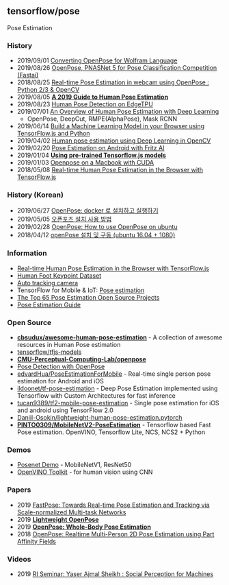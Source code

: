 ## tensorflow/pose
Pose Estimation


### History
- 2019/09/01 [Converting OpenPose for Wolfram Language](https://community.wolfram.com/groups/-/m/t/1787163)
- 2019/08/26 [OpenPose, PNASNet 5 for Pose Classification Competition (Fastai)](https://towardsdatascience.com/openpose-pnasnet-5-for-pose-classification-competition-fastai-dc35709158d0)
- 2018/08/25 [Real-time Pose Estimation in webcam using OpenPose : Python 2/3 & OpenCV](https://medium.com/pixel-wise/real-time-pose-estimation-in-webcam-using-openpose-python-2-3-opencv-91af0372c31c)
- 2019/08/05 [**A 2019 Guide to Human Pose Estimation**](https://heartbeat.fritz.ai/a-2019-guide-to-human-pose-estimation-c10b79b64b73)
- 2019/08/23 [Human Pose Detection on EdgeTPU](https://pythonawesome.com/human-pose-detection-on-edgetpu/)
- 2019/07/01 [An Overview of Human Pose Estimation with Deep Learning](https://www.kdnuggets.com/2019/06/human-pose-estimation-deep-learning.html)
    - OpenPose, DeepCut, RMPE(AlphaPose), Mask RCNN
- 2019/06/14 [Build a Machine Learning Model in your Browser using TensorFlow.js and Python](https://www.analyticsvidhya.com/blog/2019/06/build-machine-learning-model-in-your-browser-tensorflow-js-deeplearn-js/)
- 2019/04/02 [Human pose estimation using Deep Learning in OpenCV](https://cv-tricks.com/pose-estimation/using-deep-learning-in-opencv/)
- 2019/02/20 [Pose Estimation on Android with Fritz AI](https://heartbeat.fritz.ai/pose-estimation-on-android-with-fritz-474e646dfede)
- 2019/01/04 [**Using pre-trained Tensorflow.js models**](https://golb.hplar.ch/2019/01/pretrained-models.html)
- 2019/01/03 [Openpose on a Macbook with CUDA](https://hackaday.io/project/162944-auto-tracking-camera/log/157786-openpose-on-a-macbook-with-cuda)
- 2018/05/08 [Real-time Human Pose Estimation in the Browser with TensorFlow.js](https://medium.com/tensorflow/real-time-human-pose-estimation-in-the-browser-with-tensorflow-js-7dd0bc881cd5)


### History (Korean)
- 2019/06/27 [OpenPose: docker 로 설치하고 실행하기](https://curioso365.tistory.com/102)
- 2019/05/05 [오픈포즈 설치 사용 방법](https://hiseon.me/data-analytics/introduction-openpose/)
- 2019/02/28 [OpenPose: How to use OpenPose on ubuntu](https://yongyong-e.tistory.com/68)
- 2018/04/12 [openPose 설치 및 구동 (ubuntu 16.04 + 1080)](https://goodtogreate.tistory.com/entry/openPose-%EC%84%A4%EC%B9%98-%EB%B0%8F-%EA%B5%AC%EB%8F%99-ubuntu-1604-1080)


### Information
- [Real-time Human Pose Estimation in the Browser with TensorFlow.js](https://medium.com/tensorflow/real-time-human-pose-estimation-in-the-browser-with-tensorflow-js-7dd0bc881cd5)
- [Human Foot Keypoint Dataset](https://cmu-perceptual-computing-lab.github.io/foot_keypoint_dataset/)
- [Auto tracking camera](https://hackaday.io/project/162944-auto-tracking-camera)
- TensorFlow for Mobile & IoT: [Pose estimation](https://www.tensorflow.org/lite/models/pose_estimation/overview)
- [The Top 65 Pose Estimation Open Source Projects](https://awesomeopensource.com/projects/pose-estimation)
- [Pose Estimation Guide](https://www.fritz.ai/pose-estimation/)


### Open Source
- [**cbsudux/awesome-human-pose-estimation**](https://github.com/cbsudux/awesome-human-pose-estimation) - A collection of awesome resources in Human Pose estimation
- [tensorflow/tfjs-models](https://github.com/tensorflow/tfjs-models)
- [**CMU-Perceptual-Computing-Lab/openpose**](https://github.com/CMU-Perceptual-Computing-Lab/openpose)
- [Pose Detection with OpenPose](https://colab.research.google.com/github/tugstugi/dl-colab-notebooks/blob/master/notebooks/OpenPose.ipynb)
- [edvardHua/PoseEstimationForMobile](https://github.com/edvardHua/PoseEstimationForMobile) - Real-time single person pose estimation for Android and iOS
- [ildoonet/tf-pose-estimation](https://github.com/ildoonet/tf-pose-estimation) - Deep Pose Estimation implemented using Tensorflow with Custom Architectures for fast inference
- [tucan9389/tf2-mobile-pose-estimation](https://github.com/tucan9389/tf2-mobile-pose-estimation) - Single pose estimation for iOS and android using TensorFlow 2.0
- [Daniil-Osokin/lightweight-human-pose-estimation.pytorch](https://github.com/Daniil-Osokin/lightweight-human-pose-estimation.pytorch)
- [**PINTO0309/MobileNetV2-PoseEstimation**](https://github.com/PINTO0309/MobileNetV2-PoseEstimation) - Tensorflow based Fast Pose estimation. OpenVINO, Tensorflow Lite, NCS, NCS2 + Python



### Demos
- [Posenet Demo](https://storage.googleapis.com/tfjs-models/demos/posenet/camera.html) - MobileNetV1, ResNet50
- [OpenVINO Toolkit](https://docs.openvinotoolkit.org/) - for human vision using CNN


### Papers
- 2019 [FastPose: Towards Real-time Pose Estimation and Tracking via Scale-normalized Multi-task Networks](https://arxiv.org/pdf/1908.05593.pdf)
- 2019 [**Lightweight OpenPose**](http://www.insticc.org/Primoris/Resources/PaperPdf.ashx?idPaper=75554)
- 2019 [**OpenPose: Whole-Body Pose Estimation**](https://www.ri.cmu.edu/wp-content/uploads/2019/05/MS_Thesis___Gines_Hidalgo___latest_compressed.pdf)
- 2018 [OpenPose: Realtime Multi-Person 2D Pose Estimation using Part Affinity Fields](https://arxiv.org/abs/1812.08008)


### Videos
- 2019 [RI Seminar: Yaser Ajmal Sheikh : Social Perception for Machines](https://www.youtube.com/watch?v=VpPtALKE2KE)

